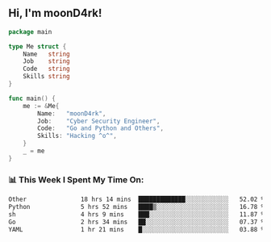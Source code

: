 <h2> Hi, I'm moonD4rk!</h2>

```go
package main

type Me struct {
	Name   string
	Job    string
	Code   string
	Skills string
}

func main() {
	me := &Me{
		Name:   "moonD4rk",
		Job:    "Cyber Security Engineer",
		Code:   "Go and Python and Others",
		Skills: "Hacking ^o^",
	}
	_ = me
}
```

<h3>📊 This Week I Spent My Time On:</h3>
<!-- <img align='right' src="https://github-readme-stats.vercel.app/api?username=moond4rk&show_icons=true&theme=radical", width="300" height="150"> -->

<!--START_SECTION:waka-->

```txt
Other               18 hrs 14 mins  █████████████░░░░░░░░░░░░   52.02 %
Python              5 hrs 52 mins   ████▒░░░░░░░░░░░░░░░░░░░░   16.78 %
sh                  4 hrs 9 mins    ███░░░░░░░░░░░░░░░░░░░░░░   11.87 %
Go                  2 hrs 34 mins   ██░░░░░░░░░░░░░░░░░░░░░░░   07.37 %
YAML                1 hr 21 mins    █░░░░░░░░░░░░░░░░░░░░░░░░   03.88 %
```

<!--END_SECTION:waka-->

